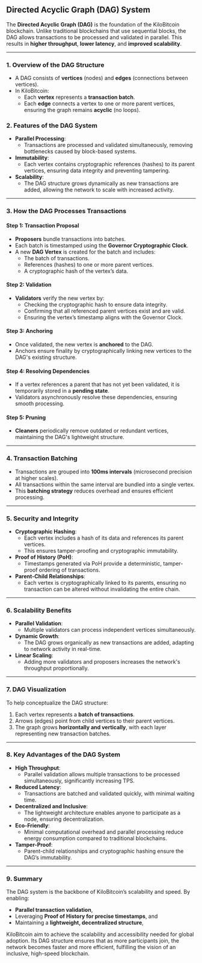 ## Directed Acyclic Graph (DAG) System

The **Directed Acyclic Graph (DAG)** is the foundation of the KiloBitcoin blockchain. Unlike traditional blockchains that use sequential blocks, the DAG allows transactions to be processed and validated in parallel. This results in **higher throughput**, **lower latency**, and **improved scalability**.

---

### **1. Overview of the DAG Structure**
- A DAG consists of **vertices** (nodes) and **edges** (connections between vertices).
- In KiloBitcoin:
  - Each **vertex** represents a **transaction batch**.
  - Each **edge** connects a vertex to one or more parent vertices, ensuring the graph remains **acyclic** (no loops).

### **2. Features of the DAG System**
- **Parallel Processing**:
  - Transactions are processed and validated simultaneously, removing bottlenecks caused by block-based systems.
- **Immutability**:
  - Each vertex contains cryptographic references (hashes) to its parent vertices, ensuring data integrity and preventing tampering.
- **Scalability**:
  - The DAG structure grows dynamically as new transactions are added, allowing the network to scale with increased activity.

---

### **3. How the DAG Processes Transactions**

#### **Step 1: Transaction Proposal**
- **Proposers** bundle transactions into batches.
- Each batch is timestamped using the **Governor Cryptographic Clock**.
- A new **DAG Vertex** is created for the batch and includes:
  - The batch of transactions.
  - References (hashes) to one or more parent vertices.
  - A cryptographic hash of the vertex’s data.

#### **Step 2: Validation**
- **Validators** verify the new vertex by:
  - Checking the cryptographic hash to ensure data integrity.
  - Confirming that all referenced parent vertices exist and are valid.
  - Ensuring the vertex’s timestamp aligns with the Governor Clock.

#### **Step 3: Anchoring**
- Once validated, the new vertex is **anchored** to the DAG.
- Anchors ensure finality by cryptographically linking new vertices to the DAG's existing structure.

#### **Step 4: Resolving Dependencies**
- If a vertex references a parent that has not yet been validated, it is temporarily stored in a **pending state**.
- Validators asynchronously resolve these dependencies, ensuring smooth processing.

#### **Step 5: Pruning**
- **Cleaners** periodically remove outdated or redundant vertices, maintaining the DAG's lightweight structure.

---

### **4. Transaction Batching**
- Transactions are grouped into **100ms intervals** (microsecond precision at higher scales).
- All transactions within the same interval are bundled into a single vertex.
- This **batching strategy** reduces overhead and ensures efficient processing.

---

### **5. Security and Integrity**
- **Cryptographic Hashing**:
  - Each vertex includes a hash of its data and references its parent vertices.
  - This ensures tamper-proofing and cryptographic immutability.
- **Proof of History (PoH)**:
  - Timestamps generated via PoH provide a deterministic, tamper-proof ordering of transactions.
- **Parent-Child Relationships**:
  - Each vertex is cryptographically linked to its parents, ensuring no transaction can be altered without invalidating the entire chain.

---

### **6. Scalability Benefits**
- **Parallel Validation**:
  - Multiple validators can process independent vertices simultaneously.
- **Dynamic Growth**:
  - The DAG grows organically as new transactions are added, adapting to network activity in real-time.
- **Linear Scaling**:
  - Adding more validators and proposers increases the network's throughput proportionally.

---

### **7. DAG Visualization**
To help conceptualize the DAG structure:
1. Each vertex represents a **batch of transactions**.
2. Arrows (edges) point from child vertices to their parent vertices.
3. The graph grows **horizontally and vertically**, with each layer representing new transaction batches.

---

### **8. Key Advantages of the DAG System**
- **High Throughput**:
  - Parallel validation allows multiple transactions to be processed simultaneously, significantly increasing TPS.
- **Reduced Latency**:
  - Transactions are batched and validated quickly, with minimal waiting time.
- **Decentralized and Inclusive**:
  - The lightweight architecture enables anyone to participate as a node, ensuring decentralization.
- **Eco-Friendly**:
  - Minimal computational overhead and parallel processing reduce energy consumption compared to traditional blockchains.
- **Tamper-Proof**:
  - Parent-child relationships and cryptographic hashing ensure the DAG’s immutability.

---

### **9. Summary**
The DAG system is the backbone of KiloBitcoin’s scalability and speed. By enabling:
- **Parallel transaction validation**,
- Leveraging **Proof of History for precise timestamps**, and
- Maintaining a **lightweight, decentralized structure**, 

KiloBitcoin aim to achieve the scalability and accessibility needed for global adoption. Its DAG structure ensures that as more participants join, the network becomes faster and more efficient, fulfilling the vision of an inclusive, high-speed blockchain.
